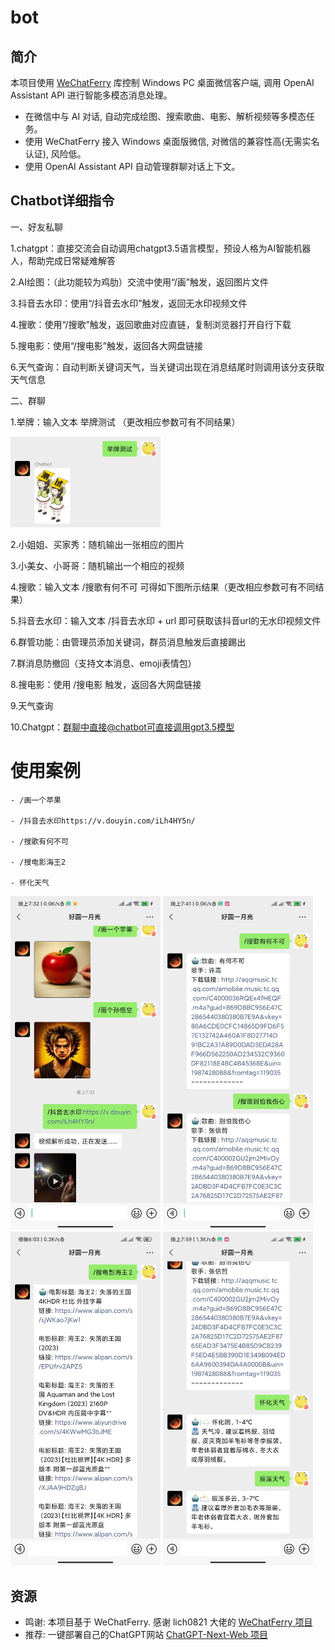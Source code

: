 # bot

## 简介
本项目使用 [WeChatFerry](https://github.com/lich0821/WeChatFerry) 库控制 Windows PC 桌面微信客户端, 调用 OpenAI Assistant API 进行智能多模态消息处理。 
- 在微信中与 AI 对话, 自动完成绘图、搜索歌曲、电影、解析视频等多模态任务。
- 使用 WeChatFerry 接入 Windows 桌面版微信, 对微信的兼容性高(无需实名认证), 风险低。
- 使用 OpenAI Assistant API 自动管理群聊对话上下文。


## Chatbot详细指令
  一、好友私聊
  
  1.chatgpt：直接交流会自动调用chatgpt3.5语言模型，预设人格为AI智能机器人，帮助完成日常疑难解答
    
  2.AI绘图：（此功能较为鸡肋）交流中使用“/画”触发，返回图片文件
    
  3.抖音去水印：使用“/抖音去水印”触发，返回无水印视频文件
    
  4.搜歌：使用“/搜歌”触发，返回歌曲对应直链，复制浏览器打开自行下载
    
  5.搜电影：使用“/搜电影”触发，返回各大网盘链接

  6.天气查询：自动判断关键词天气，当关键词出现在消息结尾时则调用该分支获取天气信息


  二、群聊

  1.举牌：输入文本 举牌测试 （更改相应参数可有不同结果）
  
  <img src="docx/举牌测试.jpg" width="240px">
  
  2.小姐姐、买家秀：随机输出一张相应的图片
  
  3.小美女、小哥哥：随机输出一个相应的视频 
  
  4.搜歌：输入文本 /搜歌有何不可 可得如下图所示结果（更改相应参数可有不同结果）
  
  5.抖音去水印：输入文本 /抖音去水印 + url 即可获取该抖音url的无水印视频文件
  
  6.群管功能：由管理员添加关键词，群员消息触发后直接踢出
  
  7.群消息防撤回（支持文本消息、emoji表情包）

  8.搜电影：使用 /搜电影 触发，返回各大网盘链接

  9.天气查询
  
  10.Chatgpt：群聊中直接@chatbot可直接调用gpt3.5模型


# 使用案例
    
    - /画一个苹果
    
    - /抖音去水印https://v.douyin.com/iLh4HY5n/
    
    - /搜歌有何不可
    
    - /搜电影海王2

    - 怀化天气
    
  <img src="docx/1.jpg" width="240px"> <img src="docx/2.jpg" width="240px"> <img src="docx/3.jpg" width="240px"> <img src="docx/4.jpg" width="240px">


## 资源

- 鸣谢: 本项目基于 WeChatFerry. 感谢 lich0821 大佬的 [WeChatFerry 项目](https://github.com/lich0821/WeChatFerry)
- 推荐: 一键部署自己的ChatGPT网站 [ChatGPT-Next-Web 项目](https://github.com/Yidadaa/ChatGPT-Next-Web)









  
  
  
  

